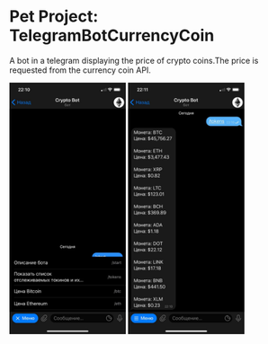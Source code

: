 # Pet Project: TelegramBotCurrencyCoin

A bot in a telegram displaying the price of crypto coins.The price is requested from the currency coin API.
<br/>
<p float="left">
  <img src = "Screenshot/1.jpg" width = "207" height = "448">
  <img src = "Screenshot/2.jpg" width = "207" height = "448">
</p>

